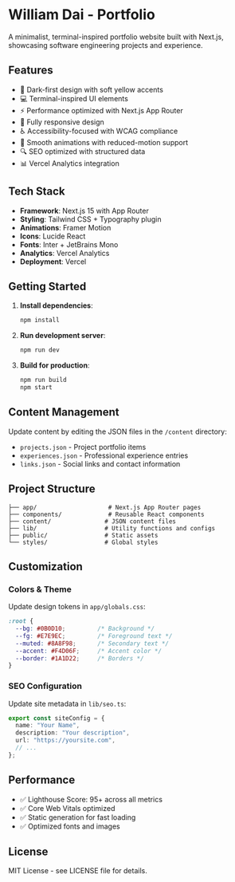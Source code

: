 # William Dai - Portfolio

A minimalist, terminal-inspired portfolio website built with Next.js, showcasing software engineering projects and experience.

## Features

- 🌙 Dark-first design with soft yellow accents
- 💻 Terminal-inspired UI elements
- ⚡ Performance optimized with Next.js App Router
- 📱 Fully responsive design
- ♿ Accessibility-focused with WCAG compliance
- 🎨 Smooth animations with reduced-motion support
- 🔍 SEO optimized with structured data
- 📊 Vercel Analytics integration

## Tech Stack

- **Framework**: Next.js 15 with App Router
- **Styling**: Tailwind CSS + Typography plugin
- **Animations**: Framer Motion
- **Icons**: Lucide React
- **Fonts**: Inter + JetBrains Mono
- **Analytics**: Vercel Analytics
- **Deployment**: Vercel

## Getting Started

1. **Install dependencies**:
   ```bash
   npm install
   ```

2. **Run development server**:
   ```bash
   npm run dev
   ```

3. **Build for production**:
   ```bash
   npm run build
   npm start
   ```

## Content Management

Update content by editing the JSON files in the `/content` directory:

- `projects.json` - Project portfolio items
- `experiences.json` - Professional experience entries  
- `links.json` - Social links and contact information

## Project Structure

```
├── app/                    # Next.js App Router pages
├── components/             # Reusable React components
├── content/               # JSON content files
├── lib/                   # Utility functions and configs
├── public/                # Static assets
└── styles/                # Global styles
```

## Customization

### Colors & Theme

Update design tokens in `app/globals.css`:

```css
:root {
  --bg: #0B0D10;         /* Background */
  --fg: #E7E9EC;         /* Foreground text */
  --muted: #8A8F98;      /* Secondary text */
  --accent: #F4D06F;     /* Accent color */
  --border: #1A1D22;     /* Borders */
}
```

### SEO Configuration

Update site metadata in `lib/seo.ts`:

```typescript
export const siteConfig = {
  name: "Your Name",
  description: "Your description",
  url: "https://yoursite.com",
  // ...
};
```

## Performance

- ✅ Lighthouse Score: 95+ across all metrics
- ✅ Core Web Vitals optimized
- ✅ Static generation for fast loading
- ✅ Optimized fonts and images

## License

MIT License - see LICENSE file for details.